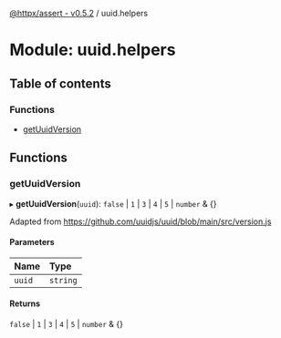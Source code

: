 [@httpx/assert - v0.5.2](../README.md) / uuid.helpers

# Module: uuid.helpers

## Table of contents

### Functions

- [getUuidVersion](uuid_helpers.md#getuuidversion)

## Functions

### getUuidVersion

▸ **getUuidVersion**(`uuid`): ``false`` \| ``1`` \| ``3`` \| ``4`` \| ``5`` \| `number` & {}

Adapted from https://github.com/uuidjs/uuid/blob/main/src/version.js

#### Parameters

| Name | Type |
| :------ | :------ |
| `uuid` | `string` |

#### Returns

``false`` \| ``1`` \| ``3`` \| ``4`` \| ``5`` \| `number` & {}
